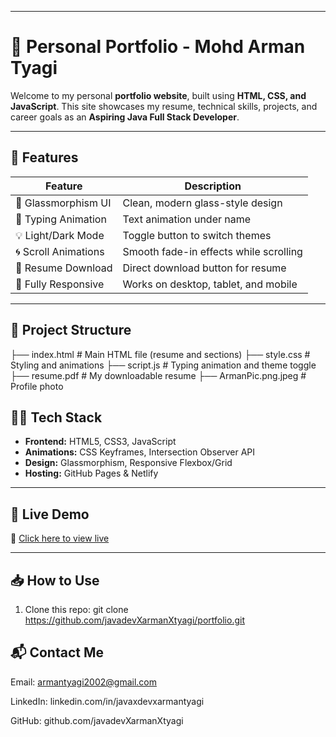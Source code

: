 
---

   # 💼 Personal Portfolio - Mohd Arman Tyagi


Welcome to my personal **portfolio website**, built using **HTML, CSS, and JavaScript**. This site showcases my resume, technical skills, projects, and career goals as an **Aspiring Java Full Stack Developer**.

---

## 🚀 Features

| Feature | Description |
|--------|-------------|
| 🌟 Glassmorphism UI | Clean, modern glass-style design |
| 🎯 Typing Animation | Text animation under name |
| 💡 Light/Dark Mode | Toggle button to switch themes |
| 🌀 Scroll Animations | Smooth fade-in effects while scrolling |
| 📄 Resume Download | Direct download button for resume |
| 📱 Fully Responsive | Works on desktop, tablet, and mobile |

---

## 📁 Project Structure

├── index.html # Main HTML file (resume and sections)
├── style.css # Styling and animations
├── script.js # Typing animation and theme toggle
├── resume.pdf # My downloadable resume
├── ArmanPic.png.jpeg # Profile photo


## 👨‍💻 Tech Stack

- **Frontend:** HTML5, CSS3, JavaScript
- **Animations:** CSS Keyframes, Intersection Observer API
- **Design:** Glassmorphism, Responsive Flexbox/Grid
- **Hosting:** GitHub Pages & Netlify

---

## 🔗 Live Demo

🚀 [Click here to view live](https://your-netlify-site-url.netlify.app)

---

## 📥 How to Use

1. Clone this repo:
   git clone https://github.com/javadevXarmanXtyagi/portfolio.git


## 📬 Contact Me
Email: armantyagi2002@gmail.com

LinkedIn: linkedin.com/in/javaxdevxarmantyagi

GitHub: github.com/javadevXarmanXtyagi



